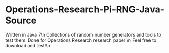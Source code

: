 Operations-Research-Pi-RNG-Java-Source
======================================
Written in Java 7\n
Collections of random number generators and tools to test them. Done for Operations Research research paper \n
Feel free to download and test!\n
